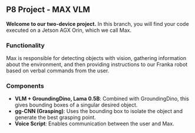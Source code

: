 ## P8 Project - MAX VLM

**Welcome to our two-device project.**
In this branch, you will find your code executed on a Jetson AGX Orin, which we call Max.

### Functionality  
Max is responsible for detecting objects with vision, gathering information about the environment, and then providing instructions to our Franka robot based on verbal commands from the user.

### Components  
- **VLM + GroundingDino, Lama 0.5B**: Combined with GroundingDino, this gives bounding boxes of a singular desired object.  
- **gg-CNN (Grasping)**: Uses the bounding box to isolate the object and generate the best grasping point.  
- **Voice Script**: Enables communication between the user and Max.
